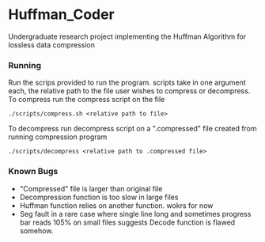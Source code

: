 # Huffman_Coder
Undergraduate research project implementing the Huffman Algorithm for lossless data compression

### Running 
Run the scrips provided to run the program.
scripts take in one argument each, the relative path to the file user wishes to compress or decompress.
To compress run the compress script on the file
```
./scripts/compress.sh <relative path to file>
```
To decompress run decompress script on a ".compressed" file created from running compression program
```
./scripts/decompress <relative path to .compressed file>
```

### Known Bugs
* "Compressed" file is larger than original file 
* Decompression function is too slow in large files
* Huffman function relies on another function. wokrs for now
* Seg fault in a rare case where single line long and sometimes progress bar reads 105% on small files suggests Decode function is flawed somehow.

